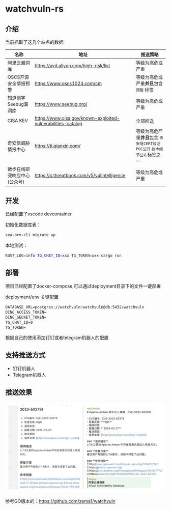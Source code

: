 # watchvuln-rs

## 介绍

当前抓取了这几个站点的数据:

| 名称                         | 地址                                                           | 推送策略                                                                     |
| ---------------------------- | -------------------------------------------------------------- | ---------------------------------------------------------------------------- |
| 阿里云漏洞库                 | <https://avd.aliyun.com/high-risk/list>                        | 等级为高危或严重                                                             |
| OSCS开源安全情报预警         | <https://www.oscs1024.com/cm>                                  | 等级为高危或严重**并且**包含 `预警` 标签                                     |
| 知道创宇Seebug漏洞库         | <https://www.seebug.org/>                                      | 等级为高危或严重                                                             |
| CISA KEV                     | <https://www.cisa.gov/known-exploited-vulnerabilities-catalog> | 全部推送                                                                     |
| 奇安信威胁情报中心           | <https://ti.qianxin.com/>                                      | 等级为高危严重**并且**包含 `奇安信CERT验证` `POC公开` `技术细节公布`标签之一 |
| 微步在线研究响应中心(公众号) | <https://x.threatbook.com/v5/vulIntelligence>                  | 等级为高危或严重                                                             |

## 开发

已经配置了vscode devcontainer

初始化数据库表：

```bash
sea-orm-cli migrate up
```

本地测试：

```bash
RUST_LOG=info TG_CHAT_ID=xxx TG_TOKEN=xxx cargo run
```

## 部署

项目已经配置了docker-compose,可以通过deployment目录下的文件一键部署

deployment/env 关键配置

```env
DATABASE_URL=postgres://watchvuln:watchvuln@db:5432/watchvuln
DING_ACCESS_TOKEN=
DING_SECRET_TOKEN=
TG_CHAT_ID=0
TG_TOKEN=
```

根据自己的使用添加钉钉或者telegram机器人的配置

## 支持推送方式

- 钉钉机器人
- Telegram机器人

## 推送效果

![app](./assets/app.jpg)

参考GO版本的：<https://github.com/zema1/watchvuln>
